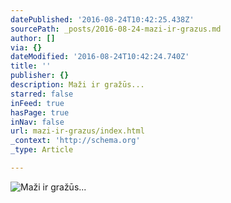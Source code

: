 ```yaml
---
datePublished: '2016-08-24T10:42:25.438Z'
sourcePath: _posts/2016-08-24-mazi-ir-grazus.md
author: []
via: {}
dateModified: '2016-08-24T10:42:24.740Z'
title: ''
publisher: {}
description: Maži ir gražūs...
starred: false
inFeed: true
hasPage: true
inNav: false
url: mazi-ir-grazus/index.html
_context: 'http://schema.org'
_type: Article

---
```

![Maži ir gražūs...](https://the-grid-user-content.s3-us-west-2.amazonaws.com/ca0a4f64-1d0e-4338-b704-2d37623ac892.jpg)